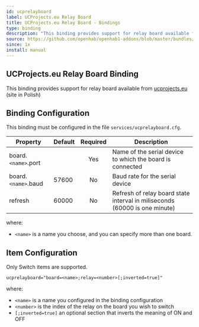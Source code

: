 ```yaml
---
id: ucprelayboard
label: UCProjects.eu Relay Board
title: UCProjects.eu Relay Board - Bindings
type: binding
description: "This binding provides support for relay board available from [ucprojects.eu](http://ucprojects.eu) (site in Polish)"
source: https://github.com/openhab/openhab1-addons/blob/master/bundles/binding/org.openhab.binding.ucprelayboard/README.md
since: 1x
install: manual
---
```


<!-- Attention authors: Do not edit directly. Please add your changes to the appropriate source repository -->

<!-- {% include base.html %} -->

## UCProjects.eu Relay Board Binding

This binding provides support for relay board available from [ucprojects.eu](http://ucprojects.eu) (site in Polish)

## Binding Configuration

This binding must be configured in the file `services/ucprelayboard.cfg`.

| Property | Default | Required | Description |
|----------|---------|:--------:|-------------|
| board.`<name>`.port | | Yes   | Name of the serial device to which the board is connected |
| board.`<name>`.baud | 57600 | No | Baud rate for the serial device |
| refresh  | 60000    |   No    | Refresh of relay board state interval in miliseconds (60000 is one minute) |

where:

* `<name>` is a name you choose, and you can specify more than one board.

## Item Configuration

Only Switch items are supported.

```
ucprelayboard="board=<name>;relay=<number>[;inverted=true]"
```

where:

* `<name>` is a name you configured in the binding configuration
* `<number>` is the index of the relay on the board you wish to switch
* `[;inverted=true]` an optional section that inverts the meaning of ON and OFF
